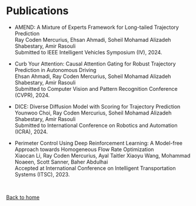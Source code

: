 # Publications

* AMEND: A Mixture of Experts Framework for Long-tailed Trajectory Prediction <br /> Ray Coden Mercurius, Ehsan Ahmadi, Soheil Mohamad Alizadeh Shabestary, Amir Rasouli <br /> Submitted to IEEE Intelligent Vehicles Symposium (IV), 2024.

* Curb Your Attention: Causal Attention Gating for Robust Trajectory Prediction in Autonomous Driving <br /> Ehsan Ahmadi, Ray Coden Mercurius, Soheil Mohamad Alizadeh Shabestary, Amir Rasouli <br /> Submitted to Computer Vision and Pattern Recognition Conference (CVPR), 2024.

* DICE: Diverse Diffusion Model with Scoring for Trajectory Prediction<br /> Younwoo Choi, Ray Coden Mercurius, Soheil Mohamad Alizadeh Shabestary, Amir Rasouli <br /> Submitted to International Conference on Robotics and Automation (ICRA), 2024.

* Perimeter Control Using Deep Reinforcement Learning: A Model-free Approach towards Homogeneous Flow Rate Optimization <br /> Xiaocan Li, Ray Coden Mercurius, Ayal Taitler Xiaoyu Wang, Mohammad Noaeen, Scott Sanner, Baher Abdulhai <br /> Accepted at International Conference on Intelligent Transportation Systems (ITSC), 2023.


&nbsp;

[Back to home](/)
